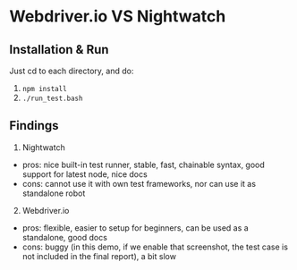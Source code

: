 <!--
@Author: Guan Gui <guiguan>
@Date:   2016-12-09T16:49:57+11:00
@Email:  root@guiguan.net
@Last modified by:   guiguan
@Last modified time: 2016-12-09T16:59:50+11:00
-->

# Webdriver.io VS Nightwatch

## Installation & Run

Just cd to each directory, and do:

1. `npm install`
2. `./run_test.bash`

## Findings

1. Nightwatch
  * pros: nice built-in test runner, stable, fast, chainable syntax, good support for latest node, nice docs
  * cons: cannot use it with own test frameworks, nor can use it as standalone robot

2. Webdriver.io
  * pros: flexible, easier to setup for beginners, can be used as a standalone, good docs
  * cons: buggy (in this demo, if we enable that screenshot, the test case is not included in the final report), a bit slow
